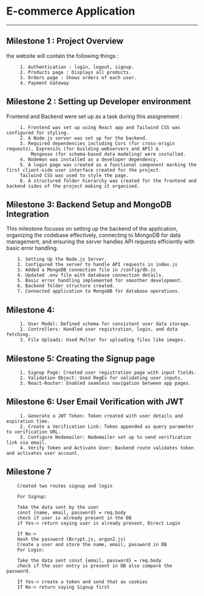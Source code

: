 # E-commerce Application

---

## Milestone 1 : Project Overview

the website will contain the following things :

         1. Authentication : login, logout, signup.
         2. Products page : Displays all products.
         3. Orders page : Shows orders of each user.
         4. Payment Gateway

## Milestone 2 : Setting up Developer environment

Frontend and Backend were set up as a task during this assignement :

         1. Frontend was set up using React app and Tailwind CSS was configured for styling.
         2. A Node.js server was set up for the backend. 
         3. Required dependencies including Cors (for cross-origin requests), ExpressJs (for building webservers and API) & 
             Mongoose (for schema-based data modeling) were installed.
         4. Nodemon was installed as a developer dependency.
         5. A login page was created as a functional component marking the first client-side user interface created for the project. 
         Tailwind CSS was used to style the page. 
         6. A structured folder hierarchy was created for the frontend and backend sides of the project making it organised.

## Milestone 3: Backend Setup and MongoDB Integration

This milestone focuses on setting up the backend of the application, organizing the codebase effectively, connecting to MongoDB for data management, and ensuring the server handles API requests efficiently with basic error handling.

        1. Setting Up the Node.js Server.
        2. Configured the server to handle API requests in index.js
        3. Added a MongoDB connection file in /config/db.js
        4. Updated .env file with database connection details.
        5. Basic error handling implemented for smoother development.
        6. Backend folder structure created.
        7. Connected application to MongoDB for database operations.

## Milestone 4: 

         1. User Model: Defined schema for consistent user data storage.
         2. Controllers: Handled user registration, login, and data fetching.
         3. File Uploads: Used Multer for uploading files like images.
         
## Milestone 5: Creating the Signup page

         1. Signup Page: Created user registration page with input fields.
         2. Validation Object: Used RegEx for validating user inputs.
         3. React-Router: Enabled seamless navigation between app pages.

## Milestone 6: User Email Verification with JWT

         1. Generate a JWT Token: Token created with user details and expiration time.
         2. Create a Verification Link: Token appended as query parameter to verification URL.
         3. Configure Nodemailer: Nodemailer set up to send verification link via email.
         4. Verify Token and Activate User: Backend route validates token and activates user account.

## Milestone 7

        Created two routes signup and login

        For Signup:

        Take the data sent by the user
        const {name, email, password} = req.body
        check if user is already present in the DB
        if Yes-> return saying user is already present, Direct Login

        If No->
        Hash the password (Bcrypt.js, argon2.js)
        Create a user and store the name, email, password in DB
        For Login:

        Take the data sent const {email, password} = req.body
        check if the user entry is present in DB also compare the password.
        
        If Yes-> create a token and send that as cookies
        If No-> return saying Signup first


